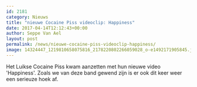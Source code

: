 ```yaml
---
id: 2181
category: Nieuws
title: "nieuwe Cocaine Piss videoclip: Happiness"
date: 2017-04-14T12:12:43+00:00
author: Seppe Van Ael
layout: post
permalink: /news/nieuwe-cocaine-piss-videoclip-happiness/
image: 14324447_1219810658075816_2178220802266059028_o-e1492171905845.jpg
---
```

Het Luikse Cocaine Piss kwam aanzetten met hun nieuwe video 'Happiness'. Zoals we van deze band gewend zijn is er ook dit keer weer een serieuze hoek af.

&nbsp;